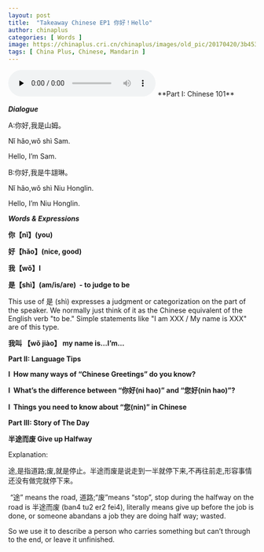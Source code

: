 ```yaml
---
layout: post
title:  "Takeaway Chinese EP1 你好！Hello"
author: chinaplus
categories: [ Words ]
image: https://chinaplus.cri.cn/chinaplus/images/old_pic/20170420/3b453153c8aa5a4584e2a0b4ad9daee4.jpg?x-oss-process=image/resize,w_600
tags: [ China Plus, Chinese, Mandarin ]
---
```

<audio id="audio" controls="" preload="none">
  <source id="mp3" src="https://chinaplus.cri.cn/media/2017/d4fe103d-e2cf-1369-4b84-900f153895b2.mp3">
</audio>
**Part I: Chinese 101**

***Dialogue***

A:你好,我是山姆。

Nǐ hǎo,wǒ shì Sam.

Hello, I’m Sam.

B:你好,我是牛翃琳。

Nǐ hǎo,wǒ shì Niu Honglin.

Hello, I’m Niu Honglin.

***Words & Expressions***

**你【nǐ】(you)**

**好【hǎo】(nice, good)**

**我【wǒ】I**

**是【shì】(am/is/are)  - to judge to be**

This use of 是 (shì) expresses a judgment or categorization on the part of the speaker. We normally just think of it as the Chinese equivalent of the English verb "to be." Simple statements like "I am XXX / My name is XXX" are of this type.

**我叫 【wǒ jiào】 my name is…I’m…**

**Part II: Language Tips**

**l  How many ways of “Chinese Greetings” do you know?**

**l  What’s the difference between “你好(ni hao)” and “您好(nin hao)”?**

**l  Things you need to know about “您(nin)” in Chinese**

**Part III: Story of The Day**

**半途而废 Give up Halfway**

Explanation:

途,是指道路;废,就是停止。半途而废是说走到一半就停下来,不再往前走,形容事情还没有做完就停下来。

 “途” means the road, 道路;“废”means “stop”, stop during the halfway on the road is 半途而废 (ban4 tu2 er2 fei4), literally means give up before the job is done, or someone abandans a job they are doing half way; wasted.

So we use it to describe a person who carries something but can’t through to the end, or leave it unfinished.
